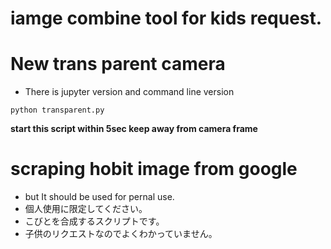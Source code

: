 # iamge combine tool for kids request.

# New trans parent camera
- There is jupyter version and command line version
  
```
python transparent.py

```
**start this script within 5sec keep away from camera frame**

# scraping hobit image from google 
- but It should be used for pernal use.
- 個人使用に限定してください。
- こびとを合成するスクリプトです。
- 子供のリクエストなのでよくわかっていません。
